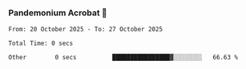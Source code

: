 ### Pandemonium Acrobat 🤸

<!--START_SECTION:waka-->

```all_time
From: 20 October 2025 - To: 27 October 2025

Total Time: 0 secs

Other        0 secs          ████████████████▓░░░░░░░░   66.63 %
```

<!--END_SECTION:waka-->

